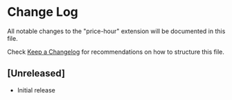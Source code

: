 # Change Log

All notable changes to the "price-hour" extension will be documented in this file.

Check [Keep a Changelog](http://keepachangelog.com/) for recommendations on how to structure this file.

## [Unreleased]

- Initial release